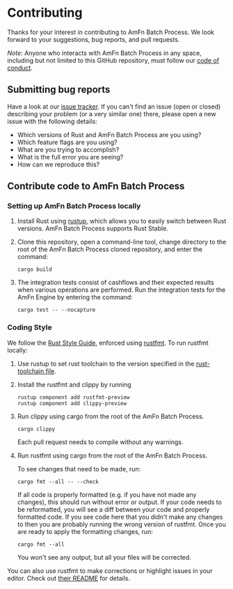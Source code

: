 # Contributing

Thanks for your interest in contributing to AmFn Batch Process. We look forward to
your suggestions, bug reports, and pull requests.

*Note:* Anyone who interacts with AmFn Batch Process in any space, including but not
limited to this GitHub repository, must follow our [code of
conduct](CODE_OF_CONDUCT.md).


## Submitting bug reports

Have a look at our [issue tracker]. If you can't find an issue (open or closed)
describing your problem (or a very similar one) there, please open a new issue with
the following details:

- Which versions of Rust and AmFn Batch Process are you using?
- Which feature flags are you using?
- What are you trying to accomplish?
- What is the full error you are seeing?
- How can we reproduce this?

[issue tracker]: ../../issues


## Contribute code to AmFn Batch Process

### Setting up AmFn Batch Process locally

1. Install Rust using [rustup], which allows you to easily switch between Rust
   versions. AmFn Batch Process supports Rust Stable.

2. Clone this repository, open a command-line tool, change directory to the
   root of the AmFn Batch Process cloned repository, and enter the command:
   ```
   cargo build
   ```

3. The integration tests consist of cashflows and their expected results when
   various operations are performed. Run the integration tests for the AmFn 
   Engine by entering the command:
   ```
   cargo test -- --nocapture
   ```

[rustup]: https://rustup.rs/

### Coding Style

We follow the [Rust Style Guide](https://github.com/rust-dev-tools/fmt-rfcs/blob/master/guide/guide.md), 
enforced using [rustfmt](https://github.com/rust-lang/rustfmt). To run rustfmt locally:

1. Use rustup to set rust toolchain to the version specified in the
   [rust-toolchain file](./rust-toolchain).

2. Install the rustfmt and clippy by running
   ```
   rustup component add rustfmt-preview
   rustup component add clippy-preview
   ```

3. Run clippy using cargo from the root of the AmFn Batch Process.
   ```
   cargo clippy
   ```
   Each pull request needs to compile without any warnings.

4. Run rustfmt using cargo from the root of the AmFn Batch Process.

   To see changes that need to be made, run:

   ```
   cargo fmt --all -- --check
   ```

   If all code is properly formatted (e.g. if you have not made any changes),
   this should run without error or output. If your code needs to be reformatted,
   you will see a diff between your code and properly formatted code. If you 
   see code here that you didn't make any changes to then you are probably 
   running the wrong version of rustfmt. Once you are ready to apply the 
   formatting changes, run:

   ```
   cargo fmt --all
   ```

   You won't see any output, but all your files will be corrected.

You can also use rustfmt to make corrections or highlight issues in your editor.
Check out [their README](https://github.com/rust-lang/rustfmt) for details.
